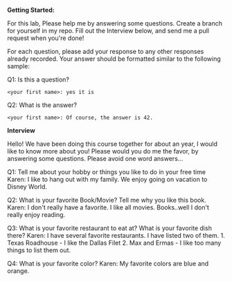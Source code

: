 

**Getting Started:**

For this lab, Please help me by answering some questions. 
Create a branch for yourself in my repo.
Fill out the Interview below, and send me a pull request when you're done!

For each question, please add your response to any other responses already recorded. Your answer should be formatted similar to the following sample:

Q1: Is this a question?

    <your first name>: yes it is

Q2: What is the answer?

    <your first name>: Of course, the answer is 42.


**Interview**

Hello!  We have been doing this course together for about an year, I would like to know more about you!
Please would you do me the favor, by answering some questions.
Please avoid one word answers... 

Q1: Tell me about your hobby or things you like to do in your free time
Karen: I like to hang out with my family.  We enjoy going on vacation to Disney World.  

Q2: What is your favorite Book/Movie? Tell me why you like this book.
Karen:  I don't really have a favorite.  I like all movies.  Books..well I don't really enjoy reading. 

Q3: What is your favorite restaurant to eat at? What is your favorite dish there?
Karen: I have several favorite restaurants. I have listed two of them. 
    1. Texas Roadhouse - I like the Dallas Filet
    2. Max and Ermas - I like too many things to list them out. 

Q4: What is your favorite color?
Karen: My favorite colors are blue and orange. 
